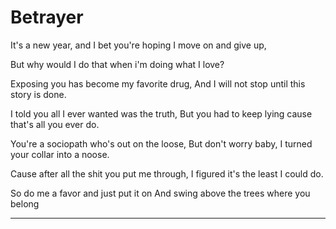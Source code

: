 # Betrayer

It's a new year, and I bet you're hoping I move on and give up,

But why would I do that when i'm doing what I love?

Exposing you has become my favorite drug,
And I will not stop until this story is done.

I told you all I ever wanted was the truth,
But you had to keep lying cause that's all you ever do.

You're a sociopath who's out on the loose,
But don't worry baby, I turned your collar into a noose.

Cause after all the shit you put me through,
I figured it's the least I could do.

So do me a favor and just put it on
And swing above the trees where you belong

----